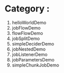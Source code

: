 # Category :
1. helloWorldDemo
2. jobFlowDemo
3. flowFlowDemo
4. jobSplitDemo
5. simpleDeciderDemo
6. jobNestedDemo
7. jobListenerDemo
8. jobParametersDemo
9. simpleChunkJobDemo

